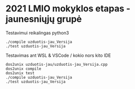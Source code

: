 # 2021 LMIO mokyklos etapas - jaunesniųjų grupė
Testavimui reikalingas python3
```console
./compile uzduotis-jau_Versija
./test uzduotis-jau_Versija
```
Testavimas ant WSL & VSCode / kokio nors kito IDE
```console
dos2unix uzduotis-jau/uzduotis-jau_Versija.cpp
dos2unix compile
dos2unix test
./compile uzduotis-jau_Versija
./test uzduotis-jau_Versija
```
